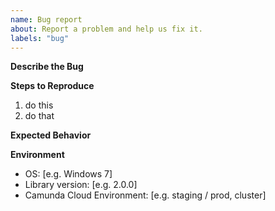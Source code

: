 ```yaml
---
name: Bug report
about: Report a problem and help us fix it.
labels: "bug"
---
```



__Describe the Bug__

<!-- A clear and concise description of what the bug is. -->


__Steps to Reproduce__

1. do this
2. do that

__Expected Behavior__

<!-- A clear and concise description of what you expected to happen. -->


__Environment__

- OS: [e.g. Windows 7]
- Library version: [e.g. 2.0.0]
- Camunda Cloud Environment: [e.g. staging / prod, cluster]
